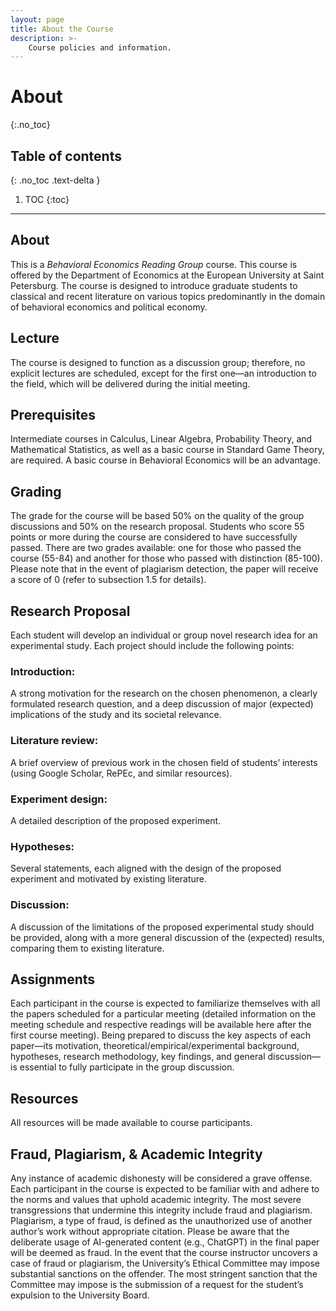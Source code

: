 ```yaml
---
layout: page
title: About the Course
description: >-
    Course policies and information.
---
```


# About
{:.no_toc}

## Table of contents
{: .no_toc .text-delta }

1. TOC
{:toc}

---

## About

This is a _Behavioral Economics Reading Group_ course. This course is offered by the Department of Economics at the European University at Saint Petersburg. The course is designed to introduce graduate students to classical and recent literature on various topics predominantly in the domain of behavioral economics and political economy.

## Lecture

The course is designed to function as a discussion group; therefore, no explicit lectures are scheduled, except for the first one—an introduction to the field, which will be delivered during the initial meeting.


## Prerequisites

Intermediate courses in Calculus, Linear Algebra, Probability Theory, and Mathematical Statistics, as well as a basic course in Standard Game Theory, are required. A basic course in Behavioral Economics will be an advantage.

## Grading

The grade for the course will be based 50% on the quality of the group discussions and 50% on the research proposal. 
Students who score 55 points or more during the course are considered to have successfully passed. There are two grades available: one for those who passed the course (55-84) and another for those who passed with distinction (85-100). Please note that in the event of plagiarism detection, the paper will receive a score of 0 (refer to subsection 1.5 for details).


## Research Proposal
Each student will develop an individual or group novel research idea for an experimental study. Each project should include the following points:

### Introduction: 
A strong motivation for the research on the chosen phenomenon, a clearly formulated research question, and a deep discussion of major (expected) implications of the study and its societal relevance.

### Literature review:
A brief overview of previous work in the chosen field of students’ interests (using Google Scholar, RePEc, and similar resources).

### Experiment design: 
A detailed description of the proposed experiment.

### Hypotheses: 
Several statements, each aligned with the design of the proposed experiment and motivated by existing literature.

### Discussion: 
A discussion of the limitations of the proposed experimental study should be provided, along with a more general discussion of the (expected) results, comparing them to existing literature.





## Assignments

Each participant in the course is expected to familiarize themselves with all the papers scheduled for a particular meeting (detailed information on the meeting schedule and respective readings will be available here after the first course meeting). Being prepared to discuss the key aspects of each paper—its motivation, theoretical/empirical/experimental background, hypotheses, research methodology, key findings, and general discussion—is essential to fully participate in the group discussion.

## Resources

All resources will be made available to course participants.


## Fraud, Plagiarism, & Academic Integrity

Any instance of academic dishonesty will be considered a grave offense. Each participant in the course is expected to be familiar with and adhere to the norms and values that uphold academic integrity. The most severe transgressions that undermine this integrity include fraud and plagiarism. Plagiarism, a type of fraud, is defined as the unauthorized use of another author’s work without appropriate citation. Please be aware that the deliberate usage of AI-generated content (e.g., ChatGPT) in the final paper will be deemed as fraud. In the event that the course instructor uncovers a case of fraud or plagiarism, the University’s Ethical Committee may impose substantial sanctions on the offender. The most stringent sanction that the Committee may impose is the submission of a request for the student’s expulsion to the University Board.






